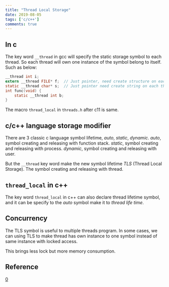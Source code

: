 ```yaml
---
title: "Thread Local Storage"
date: 2019-08-05
tags: ['c/c++']
comments: true
---
```


## In c

The key word `__thread` in gcc will specify the static storage symbol to each
thread. So each thread will own one instance of the symbol belong to itself.
Such as below:

```c
__thread int i;
extern __thread FILE* f;  // Just pointer, need create structure on each thread
static __thread char* s;  // Just pointer need create string on each thread
int func(void) {
    static __thread int b;
}
```

The macro `thread_local` in `threads.h` after c11 is same.

## c/c++ language storage modifier

There are 3 classic c language symbol lifetime, *auto*, *static*, *dynamic*.
*auto*, symbol creating and releasing with function stack.
*static*, symbol creating and releasing with process.
*dynamic*, symbol creating and releasing with user.

But the `__thread` key word make the new symbol lifetime *TLS*
(Thread Local Storage). The symbol creating and releasing with thread.

## `thread_local` in c++

The key word `thread_local` in c++ can also declare thread lifetime symbol, and
it can be specify to the *auto* symbol make it to *thread life time*.

## Concurrency

The TLS symbol is useful to multiple threads program. In some cases, we can
using TLS to make thread has own instance to one symbol instead of same instance
with locked access.

This brings less lock but more memory consumption.

## Reference

[0](https://gcc.gnu.org/onlinedocs/gcc-8.3.0/gcc/Thread-Local.html#Thread-Local)
